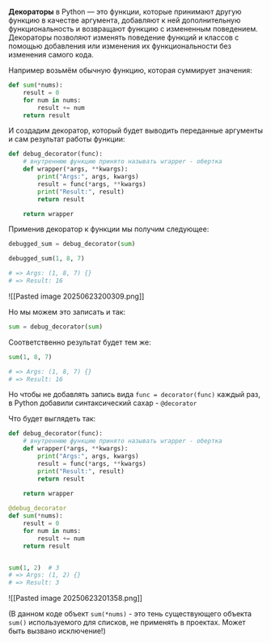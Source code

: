 **Декораторы** в Python — это функции, которые принимают другую функцию в качестве аргумента, добавляют к ней дополнительную функциональность и возвращают функцию с измененным поведением. Декораторы позволяют изменять поведение функций и классов с помощью добавления или изменения их функциональности без изменения самого кода.

Например возьмём обычную функцию, которая суммирует значения:
```python
def sum(*nums):
    result = 0
    for num in nums:
        result += num
    return result
```

И создадим декоратор, который будет выводить переданные аргументы и сам результат работы функции:
```python
def debug_decorator(func):
    # внутреннюю функцию принято называть wrapper - обертка
    def wrapper(*args, **kwargs):
        print("Args:", args, kwargs)
        result = func(*args, **kwargs)
        print("Result:", result)
        return result

    return wrapper
```

Применив декоратор к функции мы получим следующее:
```python
debugged_sum = debug_decorator(sum)

debugged_sum(1, 8, 7)

# => Args: (1, 8, 7) {}
# => Result: 16
```

![[Pasted image 20250623200309.png]]

Но мы можем это записать и так:
```python
sum = debug_decorator(sum)
```

Соответственно результат будет тем же:
```python
sum(1, 8, 7)

# => Args: (1, 8, 7) {}
# => Result: 16
```

Но чтобы не добавлять запись вида `func = decorator(func)` каждый раз, в Python добавили синтаксический сахар - `@decorator`

Что будет выглядеть так:
```python
def debug_decorator(func):
    # внутреннюю функцию принято называть wrapper - обертка
    def wrapper(*args, **kwargs):
        print("Args:", args, kwargs)
        result = func(*args, **kwargs)
        print("Result:", result)
        return result

    return wrapper
    
@debug_decorator
def sum(*nums):
    result = 0
    for num in nums:
        result += num
    return result


sum(1, 2)  # 3
# => Args: (1, 2) {}
# => Result: 3
```

![[Pasted image 20250623201358.png]]

(В данном коде объект ```sum(*nums)``` - это тень существующего объекта ```sum()``` используемого для списков, не применять в проектах. Может быть вызвано исключение!)